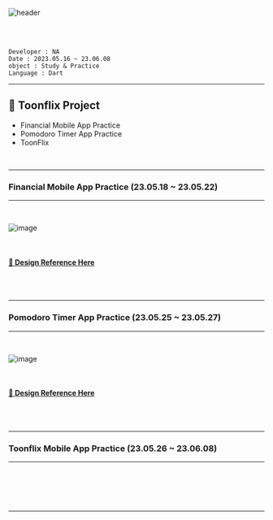 ![header](https://capsule-render.vercel.app/api?type=waving&color=timeGradient&height=200&section=header&text=Flutter%20Project%20&fontSize=70&animation=twinkling)

<br>
<br>

```
Developer : NA
Date : 2023.05.16 ~ 23.06.08
object : Study & Practice
Language : Dart
```

<hr>

## 🎨 Toonflix Project

- Financial Mobile App Practice
- Pomodoro Timer App Practice
- ToonFlix

<br>

---

### Financial Mobile App Practice (23.05.18 ~ 23.05.22)

---

<br>

![image](https://github.com/Astrum93/Flutter_Project/assets/116700688/25ea53ea-10f6-48ac-b240-9ed6a8d7e8ba)

<br>

#### [🙏 Design Reference Here](https://dribbble.com/shots/19858341)

<br>
<br>

---

### Pomodoro Timer App Practice (23.05.25 ~ 23.05.27)

---

<br>

![image](https://github.com/Astrum93/Flutter_Project/assets/116700688/900e34f6-49e4-4dc0-a643-c8c86f5c7073)

<br>

#### [🙏 Design Reference Here](https://www.behance.net/gallery/98918603/POMO-UIKIT?tracking_source=search_projects|pomo+uikit&)

<br>
<br>

---

### Toonflix Mobile App Practice (23.05.26 ~ 23.06.08)

---

<br>



<br>


<br>
<br>

---
